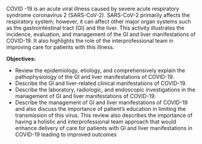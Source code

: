 COVID -19 is an acute viral illness caused by severe acute respiratory syndrome coronavirus 2 (SARS-CoV-2). SARS-CoV-2 primarily affects the respiratory system; however, it can affect other major organ systems such as the gastrointestinal tract (GI) and the liver. This activity illustrates the incidence, evaluation, and management of the GI and liver manifestations of COVID-19. It also highlights the role of the interprofessional team in improving care for patients with this illness.

**Objectives:**
- Review the epidemiology, etiology, and comprehensively explain the pathophysiology of the GI and liver manifestations of COVID-19.
- Describe the GI and liver-related clinical manifestations of COVID-19.
- Describe the laboratory, radiologic, and endoscopic investigations in the management of GI and liver manifestations of COVID-19.
- Describe the management of GI and liver manifestations of COVID-19 and also discuss the importance of patient’s education in limiting the transmission of this virus. This review also describes the importance of having a holistic and interprofessional team approach that would enhance delivery of care for patients with GI and liver manifestations in COVID-19 leading to improved outcomes